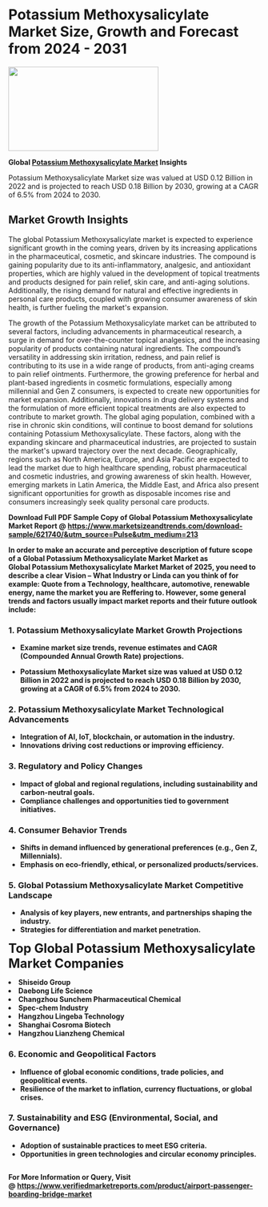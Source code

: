 <H1>Potassium Methoxysalicylate Market Size, Growth and Forecast from 2024 - 2031</H1><img class="aligncenter size-medium wp-image-584254" src="https://thirdeyenews.in/wp-content/uploads/2024/09/Global-Market-Research-300x168.jpeg" alt="" width="300" height="168" /><p><strong>Global&nbsp;<a href="https://www.marketsizeandtrends.com/download-sample/621740/&amp;utm_source=Pulse&amp;utm_medium=213">Potassium Methoxysalicylate Market</a> Insights</strong></p><p>Potassium Methoxysalicylate Market size was valued at USD 0.12 Billion in 2022 and is projected to reach USD 0.18 Billion by 2030, growing at a CAGR of 6.5% from 2024 to 2030.</p><p><h2>Market Growth Insights</h2> <p>The global Potassium Methoxysalicylate market is expected to experience significant growth in the coming years, driven by its increasing applications in the pharmaceutical, cosmetic, and skincare industries. The compound is gaining popularity due to its anti-inflammatory, analgesic, and antioxidant properties, which are highly valued in the development of topical treatments and products designed for pain relief, skin care, and anti-aging solutions. Additionally, the rising demand for natural and effective ingredients in personal care products, coupled with growing consumer awareness of skin health, is further fueling the market's expansion.</p> <p><strong></strong></p> <p>The growth of the Potassium Methoxysalicylate market can be attributed to several factors, including advancements in pharmaceutical research, a surge in demand for over-the-counter topical analgesics, and the increasing popularity of products containing natural ingredients. The compound’s versatility in addressing skin irritation, redness, and pain relief is contributing to its use in a wide range of products, from anti-aging creams to pain relief ointments. Furthermore, the growing preference for herbal and plant-based ingredients in cosmetic formulations, especially among millennial and Gen Z consumers, is expected to create new opportunities for market expansion. Additionally, innovations in drug delivery systems and the formulation of more efficient topical treatments are also expected to contribute to market growth. The global aging population, combined with a rise in chronic skin conditions, will continue to boost demand for solutions containing Potassium Methoxysalicylate. These factors, along with the expanding skincare and pharmaceutical industries, are projected to sustain the market's upward trajectory over the next decade. Geographically, regions such as North America, Europe, and Asia Pacific are expected to lead the market due to high healthcare spending, robust pharmaceutical and cosmetic industries, and growing awareness of skin health. However, emerging markets in Latin America, the Middle East, and Africa also present significant opportunities for growth as disposable incomes rise and consumers increasingly seek quality personal care products.</p> <p><strong></p><p><span class=""><strong>Download Full PDF Sample Copy of Global Potassium Methoxysalicylate Market Report</strong> @ <a href="https://www.marketsizeandtrends.com/download-sample/621740/&amp;utm_source=Pulse&amp;utm_medium=213" target="_blank">https://www.marketsizeandtrends.com/download-sample/621740/&amp;utm_source=Pulse&amp;utm_medium=213</a></span></p><p>In order to make an accurate and perceptive description of future scope of a Global&nbsp;Potassium Methoxysalicylate Market Market as Global&nbsp;Potassium Methoxysalicylate Market Market of 2025, you need to describe a clear Vision &ndash; What Industry or Linda can you think of for example: Quote from a Technology, healthcare, automotive, renewable energy, name the market you are Reffering to. However, some general trends and factors usually impact market reports and their future outlook include:</p><h3>1.&nbsp;<strong>Potassium Methoxysalicylate Market Growth Projections</strong></h3><ul><li>Examine market size trends, revenue estimates and CAGR (Compounded Annual Growth Rate) projections.</li><li><p>Potassium Methoxysalicylate Market size was valued at USD 0.12 Billion in 2022 and is projected to reach USD 0.18 Billion by 2030, growing at a CAGR of 6.5% from 2024 to 2030.</p></li></ul><h3>2.&nbsp;<strong>Potassium Methoxysalicylate Market Technological Advancements</strong></h3><ul><li>Integration of AI, IoT, blockchain, or automation in the industry.</li><li>Innovations driving cost reductions or improving efficiency.</li></ul><h3>3.&nbsp;<strong>Regulatory and Policy Changes</strong></h3><ul><li>Impact of global and regional regulations, including sustainability and carbon-neutral goals.</li><li>Compliance challenges and opportunities tied to government initiatives.</li></ul><h3>4.&nbsp;<strong>Consumer Behavior Trends</strong></h3><ul><li>Shifts in demand influenced by generational preferences (e.g., Gen Z, Millennials).</li><li>Emphasis on eco-friendly, ethical, or personalized products/services.</li></ul><h3>5.&nbsp;<strong>Global Potassium Methoxysalicylate Market Competitive Landscape</strong></h3><ul><li>Analysis of key players, new entrants, and partnerships shaping the industry.</li><li>Strategies for differentiation and market penetration.</li></ul><p data-pm-slice="1 1 []"><span style="color: inherit; font-family: inherit; font-size: 25px;">Top Global Potassium Methoxysalicylate Market Companies</span></p><div class="" data-test-id=""><p><li>Shiseido Group</li><li> Daebong Life Science</li><li> Changzhou Sunchem Pharmaceutical Chemical</li><li> Spec-chem Industry</li><li> Hangzhou Lingeba Technology</li><li> Shanghai Cosroma Biotech</li><li> Hangzhou Lianzheng Chemical</li></p></div><h3>6.&nbsp;<strong>Economic and Geopolitical Factors</strong></h3><ul><li>Influence of global economic conditions, trade policies, and geopolitical events.</li><li>Resilience of the market to inflation, currency fluctuations, or global crises.</li></ul><h3>7.&nbsp;<strong>Sustainability and ESG (Environmental, Social, and Governance)</strong></h3><ul><li>Adoption of sustainable practices to meet ESG criteria.</li><li>Opportunities in green technologies and circular economy principles.</li></ul><h2><strong style="font-size: 14px;">For More Information or Query, Visit @&nbsp;</strong><a style="background-color: #ffffff; font-size: 14px;" href="https://www.marketsizeandtrends.com/report/potassium-methoxysalicylate-market/" target="_blank">https://www.verifiedmarketreports.com/product/airport-passenger-boarding-bridge-market</a></h2>
